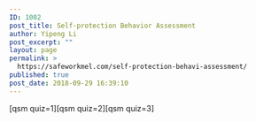 ```yaml
---
ID: 1002
post_title: Self-protection Behavior Assessment
author: Yipeng Li
post_excerpt: ""
layout: page
permalink: >
  https://safeworkmel.com/self-protection-behavi-assessment/
published: true
post_date: 2018-09-29 16:39:10
---
```

[qsm quiz=1][qsm quiz=2][qsm quiz=3]